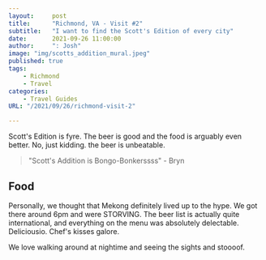 ```yaml
---
layout:     post
title:      "Richmond, VA - Visit #2"
subtitle:   "I want to find the Scott's Edition of every city"
date:       2021-09-26 11:00:00
author:     ": Josh"
image: "img/scotts_addition_mural.jpeg"
published: true 
tags:
    - Richmond 
    - Travel
categories: 
    - Travel Guides
URL: "/2021/09/26/richmond-visit-2"

---
```

Scott's Edition is fyre. The beer is good and the food is arguably even better. No, just kidding. the beer is unbeatable.

<!--more-->
> "Scott's Addition is Bongo-Bonkerssss" - Bryn
## Food
Personally, we thought that Mekong definitely lived up to the hype. We got there around 6pm and were STORVING. The beer list is actually quite international, and everything on the menu was absolutely delectable. Deliciousio. Chef's kisses galore.

We love walking around at nightime and seeing the sights and stoooof.